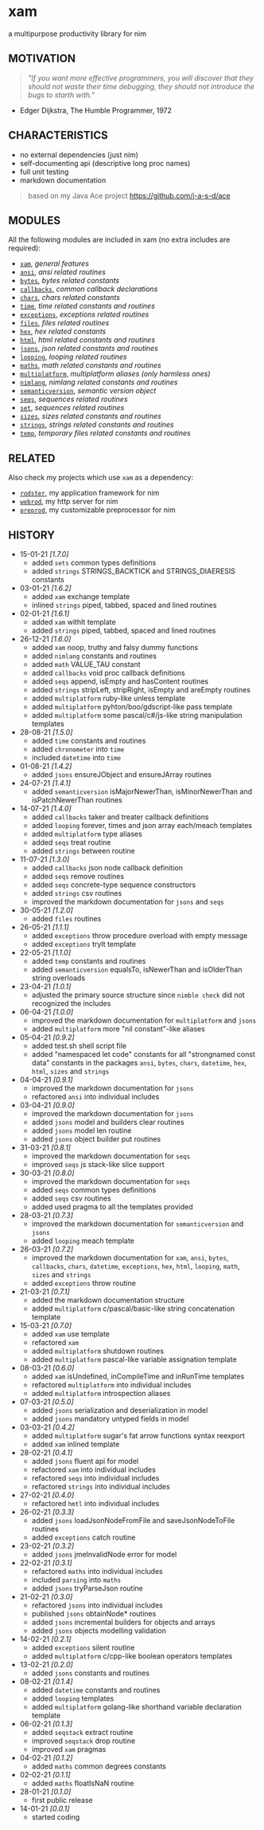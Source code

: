 # xam
a multipurpose productivity library for nim

## MOTIVATION
> *"If you want more effective programmers, you will discover that they should not waste their time debugging, they should not introduce the bugs to starth with."*
- Edger Dijkstra, The Humble Programmer, 1972

## CHARACTERISTICS

* no external dependencies (just nim)
* self-documenting api (descriptive long proc names)
* full unit testing
* markdown documentation
> based on my Java Ace project https://github.com/j-a-s-d/ace

## MODULES

All the following modules are included in xam (no extra includes are required):

* [`xam`](docs/xam.md), *general features*
* [`ansi`](docs/ansi.md), *ansi related routines*
* [`bytes`](docs/bytes.md), *bytes related constants*
* [`callbacks`](docs/callbacks.md), *common callback declarations*
* [`chars`](docs/chars.md), *chars related constants*
* [`time`](docs/time.md), *time related constants and routines*
* [`exceptions`](docs/exceptions.md), *exceptions related routines*
* [`files`](docs/files.md), *files related routines*
* [`hex`](docs/hex.md), *hex related constants*
* [`html`](docs/html.md), *html related constants and routines*
* [`jsons`](docs/jsons.md), *json related constants and routines*
* [`looping`](docs/looping.md), *looping related routines*
* [`maths`](docs/maths.md), *math related constants and routines*
* [`multiplatform`](docs/multiplatform.md), *multiplatform aliases (only harmless ones)*
* [`nimlang`](docs/nimlang.md), *nimlang related constants and routines*
* [`semanticversion`](docs/semanticversion.md), *semantic version object*
* [`seqs`](docs/seqs.md), *sequences related routines*
* [`set`](docs/set.md), *sequences related routines*
* [`sizes`](docs/sizes.md), *sizes related constants and routines*
* [`strings`](docs/strings.md), *strings related constants and routines*
* [`temp`](docs/temp.md), *temporary files related constants and routines*

## RELATED

Also check my projects which use `xam` as a dependency:

* [`rodster`](https://github.com/j-a-s-d/rodster), my application framework for nim
* [`webrod`](https://github.com/j-a-s-d/webrod), my http server for nim
* [`preprod`](https://github.com/j-a-s-d/preprod), my customizable preprocessor for nim

## HISTORY
* 15-01-21 *[1.7.0]*
	- added `sets` common types definitions
	- added `strings` STRINGS_BACKTICK and STRINGS_DIAERESIS constants
* 03-01-21 *[1.6.2]*
	- added `xam` exchange template
	- inlined `strings` piped, tabbed, spaced and lined routines
* 02-01-21 *[1.6.1]*
	- added `xam` withIt template
	- added `strings` piped, tabbed, spaced and lined routines
* 26-12-21 *[1.6.0]*
	- added `xam` noop, truthy and falsy dummy functions
	- added `nimlang` constants and routines
	- added `math` VALUE_TAU constant
	- added `callbacks` void proc callback definitions
	- added `seqs` append, isEmpty and hasContent routines
	- added `strings` stripLeft, stripRight, isEmpty and areEmpty routines
	- added `multiplatform` ruby-like unless template
	- added `multiplatform` pyhton/boo/gdscript-like pass template
	- added `multiplatform` some pascal/c#/js-like string manipulation templates
* 28-08-21 *[1.5.0]*
	- added `time` constants and routines
	- added `chronometer` into `time`
	- included `datetime` into `time`
* 01-08-21 *[1.4.2]*
	- added `jsons` ensureJObject and ensureJArray routines
* 24-07-21 *[1.4.1]*
	- added `semanticversion` isMajorNewerThan, isMinorNewerThan and isPatchNewerThan routines
* 14-07-21 *[1.4.0]*
	- added `callbacks` taker and treater callback definitions
	- added `looping` forever, times and json array each/meach templates
	- added `multiplatform` type aliases
	- added `seqs` treat routine
	- added `strings` between routine
* 11-07-21 *[1.3.0]*
	- added `callbacks` json node callback definition
	- added `seqs` remove routines
	- added `seqs` concrete-type sequence constructors
	- added `strings` csv routines
	- improved the markdown documentation for `jsons` and `seqs`
* 30-05-21 *[1.2.0]*
	- added `files` routines
* 26-05-21 *[1.1.1]*
	- added `exceptions` throw procedure overload with empty message
	- added `exceptions` tryIt template
* 22-05-21 *[1.1.0]*
	- added `temp` constants and routines
	- added `semanticversion` equalsTo, isNewerThan and isOlderThan string overloads
* 23-04-21 *[1.0.1]*
	- adjusted the primary source structure since `nimble check` did not recognized the includes
* 06-04-21 *[1.0.0]*
	- improved the markdown documentation for `multiplatform` and `jsons`
	- added `multiplatform` more "nil constant"-like aliases
* 05-04-21 *[0.9.2]*
	- added test.sh shell script file
	- added "namespaced let code" constants for all "strongnamed const data" constants in the packages `ansi`, `bytes`, `chars`, `datetime`, `hex`, `html`, `sizes` and `strings`
* 04-04-21 *[0.9.1]*
	- improved the markdown documentation for `jsons`
	- refactored `ansi` into individual includes
* 03-04-21 *[0.9.0]*
	- improved the markdown documentation for `jsons`
	- added `jsons` model and builders clear routines
	- added `jsons` model len routine
	- added `jsons` object builder put routines
* 31-03-21 *[0.8.1]*
	- improved the markdown documentation for `seqs`
	- improved `seqs` js stack-like slice support
* 30-03-21 *[0.8.0]*
	- improved the markdown documentation for `seqs`
	- added `seqs` common types definitions
	- added `seqs` csv routines
	- added used pragma to all the templates provided
* 28-03-21 *[0.7.3]*
	- improved the markdown documentation for `semanticversion` and `jsons`
	- added `looping` meach template
* 26-03-21 *[0.7.2]*
	- improved the markdown documentation for `xam`, `ansi`, `bytes`, `callbacks`, `chars`, `datetime`, `exceptions`, `hex`, `html`, `looping`, `math`, `sizes` and `strings`
	- added `exceptions` throw routine
* 21-03-21 *[0.7.1]*
	- added the markdown documentation structure
	- added `multiplatform` c/pascal/basic-like string concatenation template
* 15-03-21 *[0.7.0]*
	- added `xam` use template
	- refactored `xam`
	- added `multiplatform` shutdown routines
	- added `multiplatform` pascal-like variable assignation template
* 08-03-21 *[0.6.0]*
	- added `xam` isUndefined, inCompileTime and inRunTime templates
	- refactored `multiplatform` into individual includes
	- added `multiplatform` introspection aliases
* 07-03-21 *[0.5.0]*
    - added `jsons` serialization and deserialization in model
	- added `jsons` mandatory untyped fields in model
* 03-03-21 *[0.4.2]*
	- added `multiplatform` sugar's fat arrow functions syntax reexport
	- added `xam` inlined template
* 28-02-21 *[0.4.1]*
	- added `jsons` fluent api for model
	- refactored `xam` into individual includes
	- refactored `seqs` into individual includes
	- refactored `strings` into individual includes
* 27-02-21 *[0.4.0]*
	- refactored `hmtl` into individual includes
* 26-02-21 *[0.3.3]*
	- added `jsons` loadJsonNodeFromFile and saveJsonNodeToFile routines
	- added `exceptions` catch routine
* 23-02-21 *[0.3.2]*
	- added `jsons` jmeInvalidNode error for model
* 22-02-21 *[0.3.1]*
	- refactored `maths` into individual includes
	- included `parsing` into `maths`
	- added `jsons` tryParseJson routine
* 21-02-21 *[0.3.0]*
	- refactored `jsons` into individual includes
	- published `jsons` obtainNode* routines
	- added `jsons` incremental builders for objects and arrays
	- added `jsons` objects modelling validation
* 14-02-21 *[0.2.1]*
	- added `exceptions` silent routine
	- added `multiplatform` c/cpp-like boolean operators templates
* 13-02-21 *[0.2.0]*
	- added `jsons` constants and routines
* 08-02-21 *[0.1.4]*
	- added `datetime` constants and routines
	- added `looping` templates
	- added `multiplatform` golang-like shorthand variable declaration template
* 06-02-21 *[0.1.3]*
	- added `seqstack` extract routine
	- improved `seqstack` drop routine
	- improved `xam` pragmas
* 04-02-21 *[0.1.2]*
	- added `maths` common degrees constants
* 02-02-21 *[0.1.1]*
	- added `maths` floatIsNaN routine
* 28-01-21 *[0.1.0]*
	- first public release
* 14-01-21 *[0.0.1]*
	- started coding
